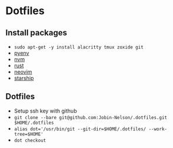 # Dotfiles

## Install packages

- `sudo apt-get -y install alacritty tmux zoxide git`
- [pyenv](https://github.com/pyenv/pyenv)
- [nvm](https://github.com/nvm-sh/nvm)
- [rust](https://rustup.rs/)
- [neovim](https://github.com/neovim/neovim)
- [starship](https://starship.rs/)

## Dotfiles

- Setup ssh key with github
- `git clone --bare git@github.com:Jobin-Nelson/.dotfiles.git $HOME/.dotfiles`
- `alias dot='/usr/bin/git --git-dir=$HOME/.dotfiles/ --work-tree=$HOME'`
- `dot checkout`
